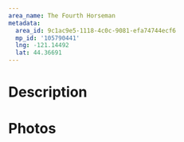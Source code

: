 ```yaml
---
area_name: The Fourth Horseman
metadata:
  area_id: 9c1ac9e5-1118-4c0c-9081-efa74744ecf6
  mp_id: '105790441'
  lng: -121.14492
  lat: 44.36691
---
```

# Description

# Photos

